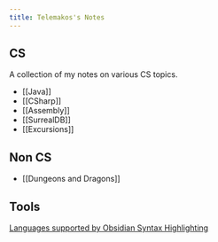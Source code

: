 ```yaml
---
title: Telemakos's Notes
---
```

## CS
A collection of my notes on various CS topics.

- [[Java]]
- [[CSharp]]
- [[Assembly]]
- [[SurrealDB]]
- [[Excursions]]


## Non CS
- [[Dungeons and Dragons]]

## Tools
[Languages supported by Obsidian Syntax Highlighting](https://prismjs.com/#supported-languages)
